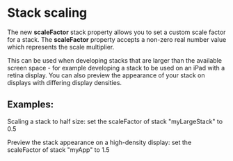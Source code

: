 # Stack scaling

The new **scaleFactor** stack property allows you to set a custom scale factor for a stack.
The **scaleFactor** property accepts a non-zero real number value which represents the scale multiplier.

This can be used when developing stacks that are larger than the available screen space - for example developing a stack to be used on an iPad with a retina display.
You can also preview the appearance of your stack on displays with differing display densities.


## Examples:

Scaling a stack to half size:
    set the scaleFactor of stack "myLargeStack" to 0.5

Preview the stack appearance on a high-density display:
    set the scaleFactor of stack "myApp" to 1.5
